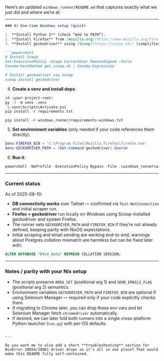 Here’s an updated `windows_runner/README.md` that captures exactly what we just did and where we’re at:

---

````markdown
### 4) One-time Windows setup (quick)

1. **Install Python 3** (check “Add to PATH”).
2. **Install Firefox** from [mozilla.org](https://www.mozilla.org/firefox/new/).
3. **Install geckodriver** using [Scoop](https://scoop.sh/) (simplifies PATH handling):

```powershell
# Install Scoop
Set-ExecutionPolicy -Scope CurrentUser RemoteSigned -Force
Invoke-RestMethod get.scoop.sh | Invoke-Expression

# Install geckodriver via Scoop
scoop install geckodriver
````

4. **Create a venv and install deps**:

```powershell
cd <your-project-root>
py -3 -m venv .venv
.\.venv\Scripts\Activate.ps1
pip install -r requirements.txt
```
```deprecated:
pip install -r windows_runner/requirements-windows.txt
```

5. **Set environment variables** (only needed if your code references them directly):

```powershell
$env:FIREFOX_BIN = 'C:\Program Files\Mozilla Firefox\firefox.exe'
$env:GECKODRIVER_PATH = (Get-Command geckodriver).Source
```

6. **Run it**:

```powershell
powershell -NoProfile -ExecutionPolicy Bypass -File .\windows_runner\windows_run_main.ps1 atlanta --send_emails
```

---

### Current status

As of 2025-08-10:

* **DB connectivity works** over Tailnet — confirmed via `Test-NetConnection` and initial scraper run.
* **Firefox + geckodriver** run locally on Windows using Scoop-installed geckodriver and system Firefox.
* The runner sets `GECKODRIVER_PATH` and `FIREFOX_BIN` if they’re not already defined, keeping parity with NixOS expectations.
* Initial scraping and email sending are working end-to-end; warnings about Postgres collation mismatch are harmless but can be fixed later with:

```sql
ALTER DATABASE "DVc4_data" REFRESH COLLATION VERSION;
```

---

### Notes / parity with your Nix setup

* The scripts preserve `AREA_SET` (positional arg 1) and `SEND_EMAILS_FLAG` (positional arg 2) semantics.
* Environment variables `GECKODRIVER_PATH` and `FIREFOX_BIN` are optional if using Selenium Manager — required only if your code explicitly checks them.
* If migrating to Chrome later, you can drop these env vars and let Selenium Manager fetch `chromedriver` automatically.
* If desired, we can later fold both runners into a single cross-platform Python launcher (`run.py`) with per-OS defaults.

```

---

Do you want me to also add a short **troubleshooting** section for WinError 10054/10061 driver drops so it’s all in one place? That would make this README fully self-contained.
```
